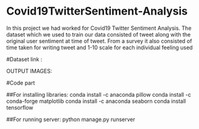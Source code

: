 # Covid19TwitterSentiment-Analysis
In this project we had worked for Covid19 Twitter Sentiment Analysis.
The dataset which we used to train our data consisted of tweet along with the original user sentiment at time of tweet. From a survey it also consisted of time taken for writing tweet and  1-10 scale for each individual feeling used

#Dataset link : 

OUTPUT IMAGES:

#Code part

##For installing libraries:
conda install -c anaconda pillow
conda install -c conda-forge matplotlib
conda install -c anaconda seaborn
conda install tensorflow


##For running server:
python manage.py runserver
